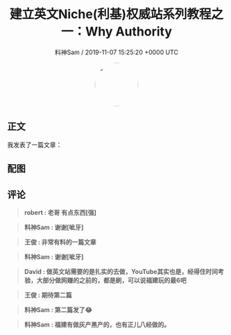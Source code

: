 <h1 align="center">建立英文Niche(利基)权威站系列教程之一：Why Authority </h1>
<p align="center">
    <a>料神Sam / 2019-11-07 15:25:20 &#43;0000 UTC</a>
</p>

<div align="center">
    <img src="https://images.zsxq.com/FieGU8ScAbwrB2golYc5kzCejvDK?e=1590940799&amp;token=kIxbL07-8jAj8w1n4s9zv64FuZZNEATmlU_Vm6zD:5YOVo9T5LrELSR_PenKxfxW5Cdw=" width="100" height="100" style="border:1px solid;border-radius:50%; color:#ffffff"/>
</div>

## 正文

<div>
我发表了一篇文章：
</div>

## 配图
<div class="image" align="center">

</div>

## 评论

<div align="left">
<div>

<blockquote >
<span> <strong>robert : 老哥 有点东西[强] </strong></span>
</blockquote>

<blockquote >
<span> <strong>料神Sam : 谢谢[呲牙] </strong></span>
</blockquote>

<blockquote >
<span> <strong>王俊 : 非常有料的一篇文章 </strong></span>
</blockquote>

<blockquote >
<span> <strong>料神Sam : 谢谢[呲牙] </strong></span>
</blockquote>

<blockquote >
<span> <strong>David : 做英文站需要的是扎实的去做，YouTube其实也是，经得住时间考验，大部分做网赚的之前的，都是刷，可以说福建玩的最6吧 </strong></span>
</blockquote>

<blockquote >
<span> <strong>王俊 : 期待第二篇 </strong></span>
</blockquote>

<blockquote >
<span> <strong>料神Sam : 第二篇发了😂 </strong></span>
</blockquote>

<blockquote >
<span> <strong>料神Sam : 福建有做灰产黑产的，也有正儿八经做的。 </strong></span>
</blockquote>

</div>
</div>